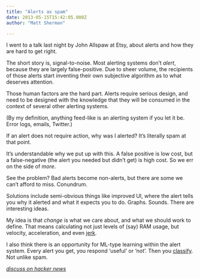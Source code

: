 ```yaml
---
title: "Alerts as spam"
date: 2013-05-15T15:42:05.000Z
author: "Matt Sherman"

---
```


I went to a talk last night by John Allspaw at Etsy, about alerts and how they are hard to get right.

The short story is, signal-to-noise. Most alerting systems don’t _alert_, because they are largely false-positive. Due to sheer volume, the recipients of those alerts start inventing their own subjective algorithm as to what deserves attention.

Those human factors are the hard part. Alerts require serious design, and need to be designed with the knowledge that they will be consumed in the context of several other alerting systems.

(By my definition, anything feed-like is an alerting system if you let it be. Error logs, emails, Twitter.)

If an alert does not require action, why was I alerted? It’s literally spam at that point.

It’s understandable why we put up with this. A false positive is low cost, but a false-negative (the alert you needed but didn’t get) is high cost. So we err on the side of _more_.

See the problem? Bad alerts become non-alerts, but there are some we can’t afford to miss. Conundrum.

Solutions include semi-obvious things like improved UI, where the alert tells you why it alerted and what it expects you to do. Graphs. Sounds. There are interesting ideas.

My idea is that _change_ is what we care about, and what we should work to define. That means calculating not just levels of (say) RAM usage, but velocity, acceleration, and even [jerk](http://en.wikipedia.org/wiki/Jerk_%28physics%29).

I also think there is an opportunity for ML-type learning within the alert system. Every alert you get, you respond ‘useful’ or ‘not’. Then you [classify](http://en.wikipedia.org/wiki/Statistical_classification). Not unlike spam.

[_discuss on hacker news_](https://news.ycombinator.com/item?id=5712834)
